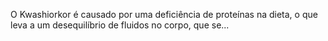 O Kwashiorkor é causado por uma deficiência de proteínas na dieta, o que leva a um desequilíbrio de fluidos no corpo, que se...